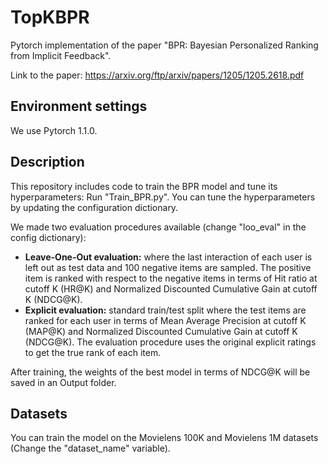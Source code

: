 # TopKBPR
Pytorch implementation of the paper "BPR: Bayesian Personalized Ranking from Implicit Feedback".

Link to the paper: https://arxiv.org/ftp/arxiv/papers/1205/1205.2618.pdf

## Environment settings
We use Pytorch 1.1.0.

## Description
This repository includes code to train the BPR model and tune its hyperparameters: Run "Train_BPR.py". You can tune the hyperparameters by updating the configuration dictionary. 

We made two evaluation procedures available (change "loo_eval" in the config dictionary):
* <b>Leave-One-Out evaluation:</b> where the last interaction of each user is left out as test data and 100 negative items are sampled. The positive item is ranked with respect to the negative items in terms of Hit ratio at cutoff K (HR@K) and Normalized Discounted Cumulative Gain at cutoff K (NDCG@K).
* <b>Explicit evaluation:</b> standard train/test split where the test items are ranked for each user in terms of Mean Average Precision at cutoff K (MAP@K) and Normalized Discounted Cumulative Gain at cutoff K (NDCG@K). The evaluation procedure uses the original explicit ratings to get the true rank of each item.

After training, the weights of the best model in terms of NDCG@K will be saved in an Output folder.

## Datasets
You can train the model on the Movielens 100K and Movielens 1M datasets (Change the "dataset_name" variable). 
